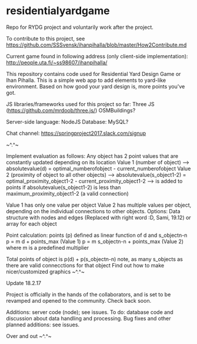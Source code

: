 # residentialyardgame
Repo for RYDG project and voluntarily work after the project.

To contribute to this project, see https://github.com/SSSvensk/ihanpihalla/blob/master/How2Contribute.md

Current game found in following address (only client-side implementation):
http://people.uta.fi/~ss98607/ihanpihalla/

This repository contains code used for Residential Yard Design Game or Ihan Pihalla. This is a simple web app to add elements to yard-like environment. Based on how good your yard design is, more points you've got.

JS libraries/frameworks used for this project so far:
Three JS (https://github.com/mrdoob/three.js/)
OSMBuildings?

Server-side language: NodeJS
Database: MySQL?

Chat channel: https://springproject2017.slack.com/signup

~^.^~

Implement evaluation as follows: Any object has 2 point values that are constantly updated depending on its location Value 1 (number of object) --> absolutevalue(d) = optimal_numberofobject - current_numberofobject Value 2 (proximity of object to all other objects) --> absolutevalue(s_object1-2) = optimal_proximity_object1-2 - current_proximity_object1-2 --> is added to points if absolutevalue(s_object1-2) is less than maximum_proximity_object1-2 (a valid connection)

Value 1 has only one value per object Value 2 has multiple values per object, depending on the individual connections to other objects. Options: Data structure with nodes and edges (Replaced with right word :D, Sami, 19.12) or array for each object

Point calculation: points (p) defined as linear function of d and s_objectn-n p = m d + points_max (Value 1) p = m s_objectn-n + points_max (Value 2) where m is a predefined multiplier

Total points of object is p(d) + p(s_objectn-n) note, as many s_objects as there are valid connecctions for that object
Find out how to make nicer/customized graphics
~^.^~


Update 18.2.17

Project is officially in the hands of the collaborators, and is set to be revamped and opened to the community. Check back soon.

Additions: server code (node); see issues. 
To do: database code and discussion about data handling and processing. Bug fixes and other planned additions: see issues. 

Over and out ~^.^~
